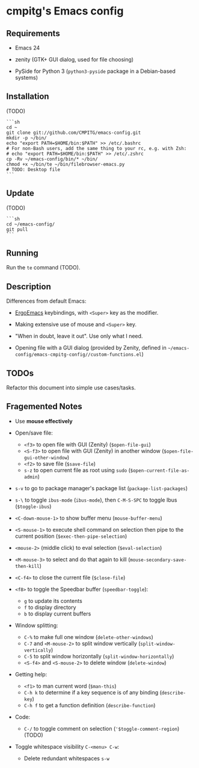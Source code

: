 # cmpitg's Emacs config

## Requirements

* Emacs 24

* zenity (GTK+ GUI dialog, used for file choosing)

* PySide for Python 3 (`python3-pyside` package in a Debian-based systems)

## Installation

(TODO)

    ```sh
    cd ~
    git clone git://github.com/CMPITG/emacs-config.git
    mkdir -p ~/bin/
    echo "export PATH=$HOME/bin:$PATH" >> /etc/.bashrc
    # For non-Bash users, add the same thing to your rc, e.g. with Zsh:
    # echo "export PATH=$HOME/bin:$PATH" >> /etc/.zshrc
    cp -Rv ~/emacs-config/bin/* ~/bin/
    chmod +x ~/bin/te ~/bin/filebrowser-emacs.py
    # TODO: Desktop file
    ```

## Update

(TODO)

    ```sh
    cd ~/emacs-config/
    git pull
    ```

## Running

Run the `te` command (TODO).

## Description

Differences from default Emacs:

* [ErgoEmacs](http://ergoemacs.org/) keybindings, with `<Super>` key as the modifier.

* Making extensive use of mouse and `<Super>` key.

* "When in doubt, leave it out".  Use only what I need.

* Opening file with a GUI dialog (provided by Zenity, defined in `~/emacs-config/emacs-cmpitg-config//custom-functions.el`)

## TODOs

Refactor this document into simple use cases/tasks.

## Fragemented Notes

* Use **mouse effectively**

* Open/save file:
  - `<f3>` to open file with GUI (Zenity) (`$open-file-gui`)
  - `<S-f3>` to open file with GUI (Zenity) in another window (`$open-file-gui-other-window`)
  - `<f2>` to save file (`$save-file`)
  - `s-z` to open current file as root using `sudo` (`$open-current-file-as-admin`)

* `s-v` to go to package manager's package list (`package-list-packages`)

* `s-\` to toggle `ibus-mode` (`ibus-mode`), then `C-M-S-SPC` to toggle Ibus (`$toggle-ibus`)

* `<C-down-mouse-1>` to show buffer menu (`mouse-buffer-menu`)

* `<S-mouse-1>` to execute shell command on selection then pipe to the current position (`$exec-then-pipe-selection`)

* `<mouse-2>` (middle click) to eval selection (`$eval-selection`)

* `<M-mouse-3>` to select and do that again to kill (`mouse-secondary-save-then-kill`)

* `<C-f4>` to close the current file (`$close-file`)

* `<f8>` to toggle the Speedbar buffer (`speedbar-toggle`):
  - `g` to update its contents
  - `f` to display directory
  - `b` to display current buffers

* Window splitting:
  - `C-%` to make full one window (`delete-other-windows`)
  - `C-7` and `<M-mouse-2>` to split window vertically (`split-window-vertically`)
  - `C-5` to split window horizontally (`split-window-horizontally`)
  - `<S-f4>` and `<S-mouse-2>` to delete window (`delete-window`)

* Getting help:
  - `<f1>` to man current word (`$man-this`)
  - `C-h k` to determine if a key sequence is of any binding (`describe-key`)
  - `C-h f` to get a function definition (`describe-function`)

* Code:
  - `C-/` to toggle comment on selection (`'$toggle-comment-region`) (TODO)

* Toggle whitespace visibility `C-<menu> C-w`:
  - Delete redundant whitespaces `s-w`
